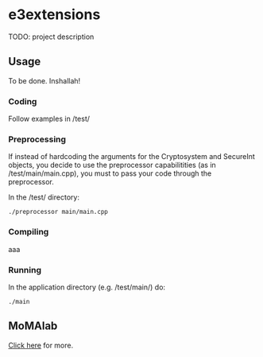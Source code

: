 # e3extensions

TODO: project description

## Usage

To be done. Inshallah!

### Coding

Follow examples in /test/

### Preprocessing

If instead of hardcoding the arguments for the Cryptosystem and SecureInt objects, you decide to use the preprocessor capabilitities (as in /test/main/main.cpp), you must to pass your code through the preprocessor.

In the /test/ directory:

```
./preprocessor main/main.cpp

```

### Compiling

aaa

### Running

In the application directory (e.g. /test/main/) do:
```
./main
```

## MoMAlab

[Click here](http://sites.nyuad.nyu.edu/moma/) for more.
